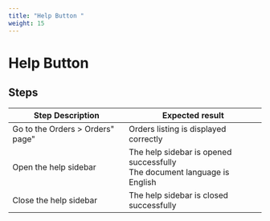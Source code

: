```yaml
---
title: "Help Button "
weight: 15
---
```


# Help Button 
## Steps
| Step Description | Expected result |
| ----- | ----- |
| Go to the Orders > Orders" page" | Orders listing is displayed correctly |
| Open the help sidebar | The help sidebar is opened successfully<br>The document language is English |
| Close the help sidebar | The help sidebar is closed successfully |
